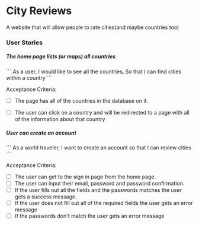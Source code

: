 <h1>City Reviews</h1>

A website that will allow people to rate cities(and maybe countries too)  

<h3>User Stories</h3>

<h5>The home page lists (or maps) all countries</h5>
```
As a user,
I would like to see all the countries,
So that I can find cities within a country
```

Acceptance Criteria:
- [ ] The page has all of the countries in the database on it.
- [ ] The user can click on a country and will be redirected to a page with all of the information about that country


<h5>User can create an account</h5>
```
As a world traveler,
I want to create an account
so that I can review cities
```

Acceptance Criteria:
- [ ] The user can get to the sign in page from the home page.
- [ ] The user can input their email, password and password confirmation.
- [ ] If the user fills out all the fields and the passwords matches the user gets a success message.
- [ ] If the user does not fill out all of the required fields the user gets an error message
- [ ] If the passwords don't match the user gets an error message
